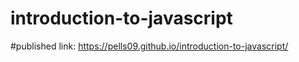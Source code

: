 # introduction-to-javascript
#published link: https://pells09.github.io/introduction-to-javascript/
